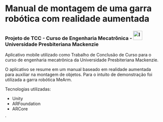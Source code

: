 # Manual de montagem de uma garra robótica com realidade aumentada
<h3>Projeto de  TCC - Curso de Engenharia Mecatrônica - <img height="30" alt="Imagem" color="red" draggable="true" src="https://www.mackenzie.br/fileadmin/CONFIGURACOES/DEFAULT_21/Resources/Public/Template/img/touch/196.png" class="css-9pa8cd"> Universidade Presbiteriana Mackenzie </h3>

Aplicativo mobile utilizado como Trabalho de Conclusão de Curso para o curso de engenharia mecatrônica da Universidade Presbiteriana Mackenzie.

O aplicativo se resume em um manual baseado em realidade aumentada para auxiliar na montagem de objetos. Para o intuito de demonstração foi utilizada a garra robótica MeArm.

Tecnologias utilizadas:
- Unity
- ARFoundation
- ARCore

<img height='5px' alt="Imagem" color="red" draggable="true" src="https://github.com/GustavoHochgraf/Manual-de-montagem-com-realidade-aumentada/blob/master/Assets/Garra/Imagens/qr-code-mack.png" class="css-9pa8cd">
